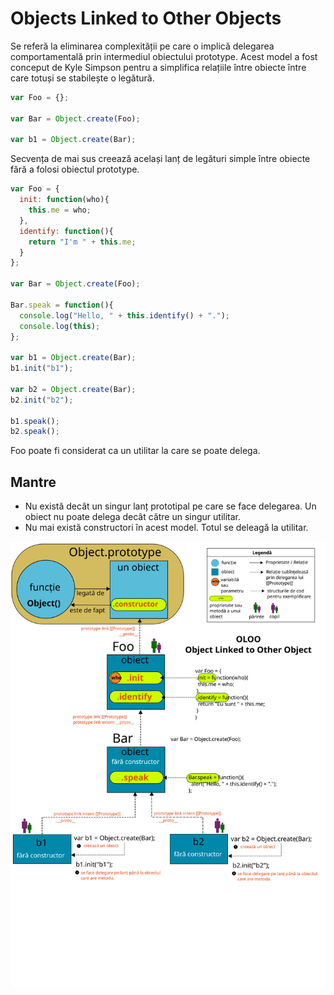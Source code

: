 # Objects Linked to Other Objects

Se referă la eliminarea complexității pe care o implică delegarea comportamentală prin intermediul obiectului prototype. Acest model a fost conceput de Kyle Simpson pentru a simplifica relațiile între obiecte între care totuși se stabilește o legătură.

```javascript
var Foo = {};

var Bar = Object.create(Foo);

var b1 = Object.create(Bar);
```

Secvența de mai sus creează același lanț de legături simple între obiecte fără a folosi obiectul prototype.

```javascript
var Foo = {
  init: function(who){
    this.me = who;
  },
  identify: function(){
    return "I'm " + this.me;
  }
};

var Bar = Object.create(Foo);

Bar.speak = function(){
  console.log("Hello, " + this.identify() + ".");
  console.log(this);
};

var b1 = Object.create(Bar);
b1.init("b1");

var b2 = Object.create(Bar);
b2.init("b2");

b1.speak();
b2.speak();
```

Foo poate fi considerat ca un utilitar la care se poate delega.

## Mantre
- Nu există decât un singur lanț prototipal pe care se face delegarea. Un obiect nu poate delega decât către un singur utilitar.
- Nu mai există constructori în acest model. Totul se deleagă la utilitar.

![Objects Linked to Other Objects](ObjectLinkedToOtherObjects.svg "Objects Linked to Other Objects")
